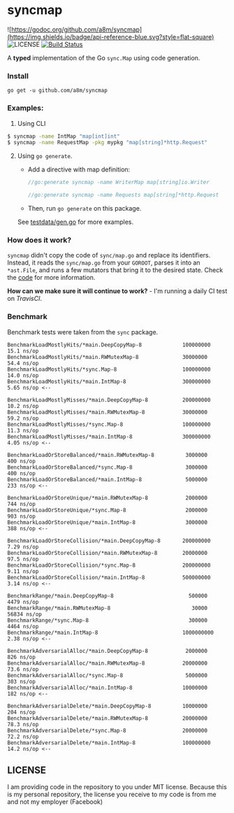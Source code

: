 # syncmap 
![https://godoc.org/github.com/a8m/syncmap](https://img.shields.io/badge/api-reference-blue.svg?style=flat-square)
![LICENSE](https://img.shields.io/badge/license-MIT-blue.svg?style=flat-square)
[![Build Status](https://travis-ci.com/a8m/syncmap.svg?token=ckAPcX3LvhP9wJPS6sgW&branch=master)](https://travis-ci.com/a8m/syncmap)

A __typed__ implementation of the Go `sync.Map` using code generation. 

### Install

```
go get -u github.com/a8m/syncmap
```

### Examples:

1. Using CLI
  ```bash
  $ syncmap -name IntMap "map[int]int"
  $ syncmap -name RequestMap -pkg mypkg "map[string]*http.Request"
  ```
  
2. Using `go generate`.
    
   - Add a directive with map definition:
     ```go
     //go:generate syncmap -name WriterMap map[string]io.Writer
   
     //go:generate syncmap -name Requests map[string]*http.Request
     ```
   - Then, run `go generate` on this package. 

   See [testdata/gen.go](https://github.com/a8m/syncmap/blob/master/testdata/gen.go) for more examples.
   
### How does it work?

`syncmap` didn't copy the code of `sync/map.go` and replace its identifiers. Instead, it reads the `sync/map.go` from
your `GOROOT`, parses it into an `*ast.File`, and runs a few mutators that bring it to the desired state.
Check the [code](https://github.com/a8m/syncmap/blob/master/syncmap.go#L91) for more information.

__How can we make sure it will continue to work?__ - I'm running a daily CI test on _TravisCI_.
   
### Benchmark
Benchmark tests were taken from the `sync` package.
```
BenchmarkLoadMostlyHits/*main.DeepCopyMap-8         	100000000	        15.1 ns/op
BenchmarkLoadMostlyHits/*main.RWMutexMap-8          	30000000	        54.4 ns/op
BenchmarkLoadMostlyHits/*sync.Map-8                 	100000000	        14.0 ns/op
BenchmarkLoadMostlyHits/*main.IntMap-8              	300000000	        5.65 ns/op <--

BenchmarkLoadMostlyMisses/*main.DeepCopyMap-8       	200000000	        10.2 ns/op
BenchmarkLoadMostlyMisses/*main.RWMutexMap-8        	30000000	        59.2 ns/op
BenchmarkLoadMostlyMisses/*sync.Map-8               	100000000	        11.3 ns/op
BenchmarkLoadMostlyMisses/*main.IntMap-8            	300000000	        4.05 ns/op <--

BenchmarkLoadOrStoreBalanced/*main.RWMutexMap-8     	 3000000	        400 ns/op
BenchmarkLoadOrStoreBalanced/*sync.Map-8            	 3000000	        400 ns/op
BenchmarkLoadOrStoreBalanced/*main.IntMap-8         	 5000000	        233 ns/op <--

BenchmarkLoadOrStoreUnique/*main.RWMutexMap-8       	 2000000	        744 ns/op
BenchmarkLoadOrStoreUnique/*sync.Map-8              	 2000000	        903 ns/op
BenchmarkLoadOrStoreUnique/*main.IntMap-8           	 3000000	        388 ns/op <--

BenchmarkLoadOrStoreCollision/*main.DeepCopyMap-8   	200000000	        7.29 ns/op
BenchmarkLoadOrStoreCollision/*main.RWMutexMap-8    	20000000	        97.5 ns/op
BenchmarkLoadOrStoreCollision/*sync.Map-8           	200000000	        9.11 ns/op
BenchmarkLoadOrStoreCollision/*main.IntMap-8        	500000000	        3.14 ns/op <--

BenchmarkRange/*main.DeepCopyMap-8                  	  500000	        4479 ns/op
BenchmarkRange/*main.RWMutexMap-8                   	   30000	        56834 ns/op
BenchmarkRange/*sync.Map-8                          	  300000	        4464 ns/op
BenchmarkRange/*main.IntMap-8                       	1000000000	        2.38 ns/op <--

BenchmarkAdversarialAlloc/*main.DeepCopyMap-8       	 2000000	        826 ns/op
BenchmarkAdversarialAlloc/*main.RWMutexMap-8        	20000000	        73.6 ns/op
BenchmarkAdversarialAlloc/*sync.Map-8               	 5000000	        303 ns/op
BenchmarkAdversarialAlloc/*main.IntMap-8            	10000000	        182 ns/op <--

BenchmarkAdversarialDelete/*main.DeepCopyMap-8      	10000000	         204 ns/op
BenchmarkAdversarialDelete/*main.RWMutexMap-8       	20000000	         78.3 ns/op
BenchmarkAdversarialDelete/*sync.Map-8              	20000000	         72.2 ns/op
BenchmarkAdversarialDelete/*main.IntMap-8           	100000000	         14.2 ns/op <--
```


## LICENSE
I am providing code in the repository to you under MIT license. Because this is my personal repository, the license you receive to my code is from me and not my employer (Facebook)

